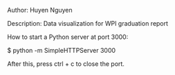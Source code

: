 Author: Huyen Nguyen

Description: Data visualization for WPI graduation report

How to start a Python server at port 3000:

$ python -m SimpleHTTPServer 3000 

After this, press ctrl + c to close the port.

